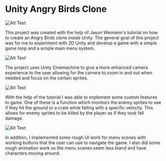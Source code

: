 # Unity Angry Birds Clone
![Alt Text](https://media.giphy.com/media/TesL5DUX5Gvh3abdxI/giphy.gif)

This project was created with the help of Jason Weimann's tutorial on how to create an Angry Birds clone inside Unity. The general goal of this project was for me to experiment with 2D Unity and develop a game with a simple game loop and a simple main menu system. 

![Alt Text](https://media.giphy.com/media/fUpVohKSJOxXJiL3TM/giphy.gif)

The project uses Unity Cinemachine to give a more enhanced camera experience to the user allowing for the camera to zoom in and out when needed and focus on the certain sprites. 

![Alt Text](https://media.giphy.com/media/lr2DMnKap9viyoyD61/giphy.gif)

With the help of the tutorial I was able to implement some custom features to game. One of these is a function which monitors the enemy sprites to see if they hit the ground or a crate while falling with a specific velocity. This allows for enemy sprites to be killed by the player as if they took fall damage. 

![Alt Text](https://media.giphy.com/media/QW9lNKhPSFXYd9XOEr/giphy.gif)

In addition, I implemented some rough UI work for menu scenes with working buttons that the user can use to navigate the game. I also did some rough animation work so the menu scenes seem less bland and have characters moving around. 
